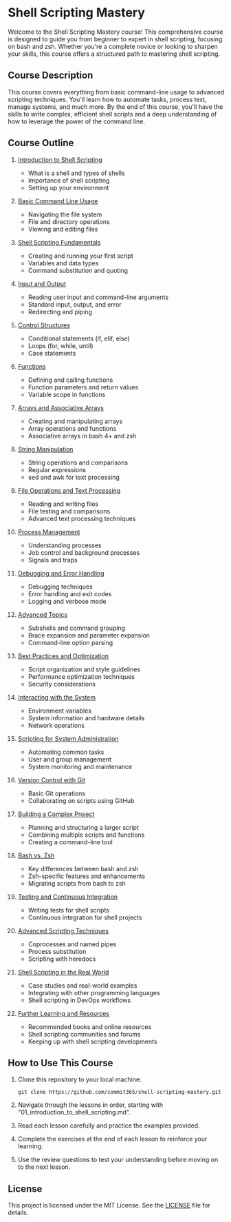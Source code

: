 # Shell Scripting Mastery

Welcome to the Shell Scripting Mastery course! This comprehensive course is designed to guide you from beginner to expert in shell scripting, focusing on bash and zsh. Whether you're a complete novice or looking to sharpen your skills, this course offers a structured path to mastering shell scripting.

## Course Description

This course covers everything from basic command-line usage to advanced scripting techniques. You'll learn how to automate tasks, process text, manage systems, and much more. By the end of this course, you'll have the skills to write complex, efficient shell scripts and a deep understanding of how to leverage the power of the command line.

## Course Outline

1. [Introduction to Shell Scripting](lessons/01_introduction_to_shell_scripting.md)
   - What is a shell and types of shells
   - Importance of shell scripting
   - Setting up your environment

2. [Basic Command Line Usage](lessons/02_basic_command_line_usage.md)
   - Navigating the file system
   - File and directory operations
   - Viewing and editing files

3. [Shell Scripting Fundamentals](lessons/03_shell_scripting_fundamentals.md)
   - Creating and running your first script
   - Variables and data types
   - Command substitution and quoting

4. [Input and Output](lessons/04_input_and_output.md)
   - Reading user input and command-line arguments
   - Standard input, output, and error
   - Redirecting and piping

5. [Control Structures](lessons/05_control_structures.md)
   - Conditional statements (if, elif, else)
   - Loops (for, while, until)
   - Case statements

6. [Functions](lessons/06_functions.md)
   - Defining and calling functions
   - Function parameters and return values
   - Variable scope in functions

7. [Arrays and Associative Arrays](lessons/07_arrays_and_associative_arrays.md)
   - Creating and manipulating arrays
   - Array operations and functions
   - Associative arrays in bash 4+ and zsh

8. [String Manipulation](lessons/08_string_manipulation.md)
   - String operations and comparisons
   - Regular expressions
   - sed and awk for text processing

9. [File Operations and Text Processing](lessons/09_file_operations_and_text_processing.md)
   - Reading and writing files
   - File testing and comparisons
   - Advanced text processing techniques

10. [Process Management](lessons/10_process_management.md)
    - Understanding processes
    - Job control and background processes
    - Signals and traps

11. [Debugging and Error Handling](lessons/11_debugging_and_error_handling.md)
    - Debugging techniques
    - Error handling and exit codes
    - Logging and verbose mode

12. [Advanced Topics](lessons/12_advanced_topics.md)
    - Subshells and command grouping
    - Brace expansion and parameter expansion
    - Command-line option parsing

13. [Best Practices and Optimization](lessons/13_best_practices_and_optimization.md)
    - Script organization and style guidelines
    - Performance optimization techniques
    - Security considerations

14. [Interacting with the System](lessons/14_interacting_with_the_system.md)
    - Environment variables
    - System information and hardware details
    - Network operations

15. [Scripting for System Administration](lessons/15_scripting_for_system_administration.md)
    - Automating common tasks
    - User and group management
    - System monitoring and maintenance

16. [Version Control with Git](lessons/16_version_control_with_git.md)
    - Basic Git operations
    - Collaborating on scripts using GitHub

17. [Building a Complex Project](lessons/17_building_a_complex_project.md)
    - Planning and structuring a larger script
    - Combining multiple scripts and functions
    - Creating a command-line tool

18. [Bash vs. Zsh](lessons/18_bash_vs_zsh.md)
    - Key differences between bash and zsh
    - Zsh-specific features and enhancements
    - Migrating scripts from bash to zsh

19. [Testing and Continuous Integration](lessons/19_testing_and_continuous_integration.md)
    - Writing tests for shell scripts
    - Continuous integration for shell projects

20. [Advanced Scripting Techniques](lessons/20_advanced_scripting_techniques.md)
    - Coprocesses and named pipes
    - Process substitution
    - Scripting with heredocs

21. [Shell Scripting in the Real World](lessons/21_shell_scripting_in_the_real_world.md)
    - Case studies and real-world examples
    - Integrating with other programming languages
    - Shell scripting in DevOps workflows

22. [Further Learning and Resources](lessons/22_further_learning_and_resources.md)
    - Recommended books and online resources
    - Shell scripting communities and forums
    - Keeping up with shell scripting developments

## How to Use This Course

1. Clone this repository to your local machine:
   ```
   git clone https://github.com/commit365/shell-scripting-mastery.git
   ```

2. Navigate through the lessons in order, starting with "01_introduction_to_shell_scripting.md".

3. Read each lesson carefully and practice the examples provided.

4. Complete the exercises at the end of each lesson to reinforce your learning.

5. Use the review questions to test your understanding before moving on to the next lesson.

## License

This project is licensed under the MIT License. See the [LICENSE](LICENSE) file for details.
